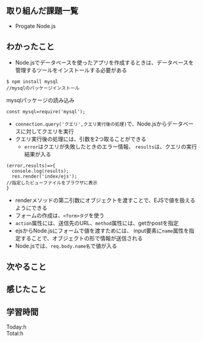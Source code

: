 ## 取り組んだ課題一覧
- Progate Node.js
## わかったこと
- Node.jsでデータベースを使ったアプリを作成するときは、データベースを管理するツールをインストールする必要がある
```:ターミナル
$ npm install mysql
//mysqlのパッケージインストール
```
mysqlパッケージの読み込み
```
const mysql=require('mysql');
```
- `connection.query('クエリ',クエリ実行後の処理)`で、Node.jsからデータベースに対してクエリを実行
- クエリ実行後の処理には、引数を2つ取ることができる
    - `error`はクエリが失敗したときのエラー情報、
      `results`は、クエリの実行結果が入る
```
(error,results)=>{
  console.log(results);
  res.render('index/ejs');
//指定したビューファイルをブラウザに表示
}
```

- renderメソッドの第二引数にオブジェクトを渡すことで、EJSで値を扱えるようにできる
- フォームの作成は、`<form>タグ`を使う
- `action`属性には、送信先のURL、`method`属性には、getかpostを指定
- ejsからNode.jsにフォームで値を渡すためには、
input要素に`name`属性を指定することで、オブジェクトの形で情報が送信される
- Node.jsでは、`req.body.name名`で値が入る


## 次やること
## 感じたこと
## 学習時間
Today:h  
Total:h  
